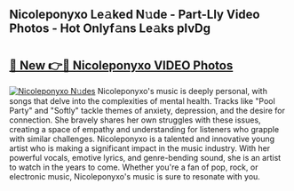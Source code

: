 ## Nicoleponyxo Le𝚊ked N𝚞de - Part-Lly Video Photos - Hot Onlyf𝚊ns Le𝚊ks pIvDg

# <h2><a href="http://ab12946.deff.icu/?id=Nicoleponyxo">🔗 New 👉🔴 Nicoleponyxo VIDEO Photos</a></h2>

[![Nicoleponyxo N𝚞des](https://i.imgur.com/rIISA9y.gif)](http://ab12946.deff.icu/?id=Nicoleponyxo)
Nicoleponyxo's music is deeply personal, with songs that delve into the complexities of mental health. Tracks like "Pool Party" and "Softly" tackle themes of anxiety, depression, and the desire for connection. She bravely shares her own struggles with these issues, creating a space of empathy and understanding for listeners who grapple with similar challenges. Nicoleponyxo is a talented and innovative young artist who is making a significant impact in the music industry. With her powerful vocals, emotive lyrics, and genre-bending sound, she is an artist to watch in the years to come. Whether you're a fan of pop, rock, or electronic music, Nicoleponyxo's music is sure to resonate with you.
